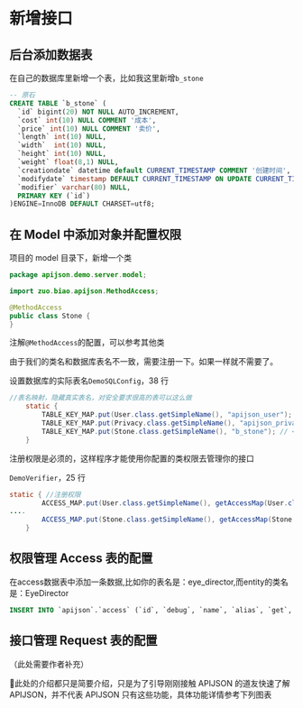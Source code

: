 # 新增接口

## 后台添加数据表

在自己的数据库里新增一个表，比如我这里新增`b_stone`

```sql
-- 原石
CREATE TABLE `b_stone` (
  `id` bigint(20) NOT NULL AUTO_INCREMENT,
  `cost` int(10) NULL COMMENT '成本',
  `price` int(10) NULL COMMENT '卖价',
  `length` int(10) NULL,
  `width`  int(10) NULL,
  `height` int(10) NULL,
  `weight` float(8,1) NULL,
  `creationdate` datetime default CURRENT_TIMESTAMP COMMENT '创建时间',
  `modifydate` timestamp DEFAULT CURRENT_TIMESTAMP ON UPDATE CURRENT_TIMESTAMP COMMENT '修改时间',
  `modifier` varchar(80) NULL,
  PRIMARY KEY (`id`)
)ENGINE=InnoDB DEFAULT CHARSET=utf8;
```

## 在 Model 中添加对象并配置权限

项目的 model 目录下，新增一个类

```java
package apijson.demo.server.model;

import zuo.biao.apijson.MethodAccess;

@MethodAccess
public class Stone {
}
```

注解`@MethodAccess`的配置，可以参考其他类

由于我们的类名和数据库表名不一致，需要注册一下。如果一样就不需要了。

设置数据库的实际表名`DemoSQLConfig`，38 行

```java
//表名映射，隐藏真实表名，对安全要求很高的表可以这么做
	static {
		TABLE_KEY_MAP.put(User.class.getSimpleName(), "apijson_user");
		TABLE_KEY_MAP.put(Privacy.class.getSimpleName(), "apijson_privacy");
		TABLE_KEY_MAP.put(Stone.class.getSimpleName(), "b_stone"); // <--这一句
	}
```

注册权限是必须的，这样程序才能使用你配置的类权限去管理你的接口

`DemoVerifier`，25 行

```java
static { //注册权限
		ACCESS_MAP.put(User.class.getSimpleName(), getAccessMap(User.class.getAnnotation(MethodAccess.class)));
....
		ACCESS_MAP.put(Stone.class.getSimpleName(), getAccessMap(Stone.class.getAnnotation(MethodAccess.class)));
	}
```
## 权限管理 Access 表的配置

在access数据表中添加一条数据,比如你的表名是：eye_director,而entity的类名是：EyeDirector

```sql
INSERT INTO `apijson`.`access` (`id`, `debug`, `name`, `alias`, `get`, `head`, `gets`, `heads`, `post`, `put`, `delete`, `date`) VALUES ('19', '0', 'eye_director', 'EyeDirector', '["UNKNOWN", "LOGIN", "CONTACT", "CIRCLE", "OWNER", "ADMIN"]', '["UNKNOWN", "LOGIN", "CONTACT", "CIRCLE", "OWNER", "ADMIN"]', '["LOGIN", "CONTACT", "CIRCLE", "OWNER", "ADMIN"]', '["LOGIN", "CONTACT", "CIRCLE", "OWNER", "ADMIN"]', '["OWNER", "ADMIN"]', '["OWNER", "ADMIN"]', '["OWNER", "ADMIN"]', '2020-03-02 18:23:37');
```

## 接口管理 Request 表的配置

（此处需要作者补充）

:first_quarter_moon_with_face:此处的介绍都只是简要介绍，只是为了引导刚刚接触 APIJSON 的道友快速了解 APIJSON，并不代表 APIJSON 只有这些功能，具体功能详情参考下列图表
